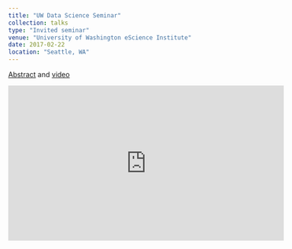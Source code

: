 ```yaml
---
title: "UW Data Science Seminar"
collection: talks
type: "Invited seminar"
venue: "University of Washington eScience Institute"
date: 2017-02-22
location: "Seattle, WA"
---
```


[Abstract](https://escience.washington.edu/uw-data-science-seminar/Jordahl) and [video](https://www.youtube.com/watch?v=uM2yqQI66F8&list=PLA6PlfxWZPLRSOMVdrE9AZ_FPDzX5bh2d&index=3)

<iframe width="560" height="315" src="https://www.youtube-nocookie.com/embed/uM2yqQI66F8" title="YouTube video player" frameborder="0" allow="accelerometer; autoplay; clipboard-write; encrypted-media; gyroscope; picture-in-picture" allowfullscreen></iframe>
